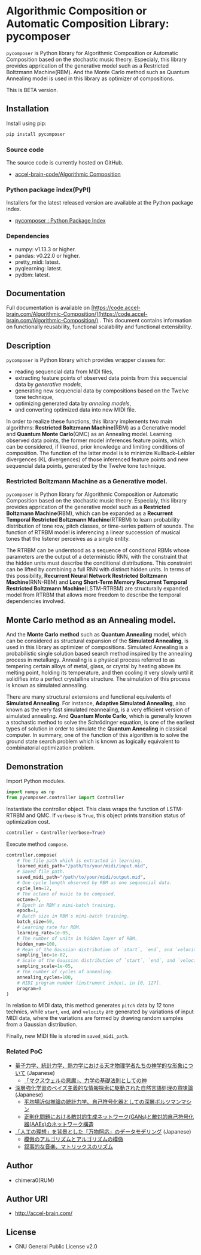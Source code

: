 # Algorithmic Composition or Automatic Composition Library: pycomposer

`pycomposer` is Python library for Algorithmic Composition or Automatic Composition based on the stochastic music theory. Especialy, this library provides apprication of the generative model such as a Restricted Boltzmann Machine(RBM). And the Monte Carlo method such as Quantum Annealing model is used in this library as optimizer of compositions.

This is BETA version.

## Installation

Install using pip:

```sh
pip install pycomposer
```

### Source code

The source code is currently hosted on GitHub.

- [accel-brain-code/Algorithmic Composition](https://github.com/chimera0/accel-brain-code/tree/master/Algorithmic-Composition)

### Python package index(PyPI)

Installers for the latest released version are available at the Python package index.

- [pycomposer : Python Package Index](https://pypi.org/pypi/pycomposer/)

### Dependencies

- numpy: v1.13.3 or higher.
- pandas: v0.22.0 or higher.
- pretty_midi: latest.
- pyqlearning: latest.
- pydbm: latest.

## Documentation

Full documentation is available on [https://code.accel-brain.com/Algorithmic-Composition/](https://code.accel-brain.com/Algorithmic-Composition/) . This document contains information on functionally reusability, functional scalability and functional extensibility.

## Description

`pycomposer` is Python library which provides wrapper classes for:
- reading sequencial data from MIDI files, 
- extracting feature points of observed data points from this sequencial data by *generative models*, 
- generating new sequencial data by compositions based on the Twelve tone technique, 
- optimizing generated data by *anneling models*, 
- and converting optimized data into new MIDI file.

In order to realize these functions, this library implements two main algorithms: **Restricted Boltzmann Machine**(RBM) as a Generative model and **Quantum Monte Carlo**(QMC) as an Annealing model. Learning observed data points, the former model inferences feature points, which can be considered, if likened, prior knowledge and limiting conditions of composition. The function of the latter model is to minimize Kullback–Leibler divergences (KL divergences) of those inferenced feature points and new sequencial data points, generated by the Twelve tone technique.

### Restricted Boltzmann Machine as a Generative model.

`pycomposer` is Python library for Algorithmic Composition or Automatic Composition based on the stochastic music theory. Especialy, this library provides apprication of the generative model such as a **Restricted Boltzmann Machine**(RBM), which can be expanded as a **Recurrent Temporal Restricted Boltzmann Machine**(RTRBM) to learn probability distribution of tone row, pitch classes, or time-series pattern of sounds. The function of RTRBM model is inferencing a linear succession of musical tones that the listener perceives as a single entity.

The RTRBM can be understood as a sequence of conditional RBMs whose parameters are the output of a deterministic RNN, with the constraint that the hidden units must describe the conditional distributions. This constraint can be lifted by combining a full RNN with distinct hidden units. In terms of this possibility, **Recurrent Neural Network Restricted Boltzmann Machine**(RNN-RBM) and **Long Short-Term Memory Recurrent Temporal Restricted Boltzmann Machine**(LSTM-RTRBM) are structurally expanded model from RTRBM that allows more freedom to describe the temporal dependencies involved.

## Monte Carlo method as an Annealing model.

And the **Monte Carlo method** such as **Quantum Annealing** model, which can be considered as structural expansion of the **Simulated Annealing**, is used in this library as optimizer of compositions. Simulated Annealing is a probabilistic single solution based search method inspired by the annealing process in metallurgy. Annealing is a physical process referred to as tempering certain alloys of metal, glass, or crystal by heating above its melting point, holding its temperature, and then cooling it very slowly until it solidifies into a perfect crystalline structure. The simulation of this process is known as simulated annealing.

There are many structural extensions and functional equivalents of **Simulated Annealing**. For instance, **Adaptive Simulated Annealing**, also known as the very fast simulated reannealing, is a very efficient version of simulated annealing. And **Quantum Monte Carlo**, which is generally known a stochastic method to solve the Schrödinger equation, is one of the earliest types of solution in order to simulate the **Quantum Annealing** in classical computer. In summary, one of the function of this algorithm is to solve the ground state search problem which is known as logically equivalent to combinatorial optimization problem.

## Demonstration

Import Python modules.

```python
import numpy as np
from pycomposer.controller import Controller
```

Instantiate the controller object. This class wraps the function of LSTM-RTRBM and QMC. If `verbose` is `True`, this object prints transition status of optimization cost.

```python
controller = Controller(verbose=True)
```

Execute method `compose`.

```python
controller.compose(
    # The file path which is extracted in learning.
    learned_midi_path="/path/to/your/midi/input.mid",
    # Saved file path.
    saved_midi_path="/path/to/your/midi/output.mid",
    # One cycle length observed by RBM as one sequencial data.
    cycle_len=12,
    # The octave of music to be composed.
    octave=7,
    # Epoch in RBM's mini-batch training.
    epoch=1,
    # Batch size in RBM's mini-batch training.
    batch_size=50,
    # Learning rate for RBM.
    learning_rate=1e-05,
    # The number of units in hidden layer of RBM.
    hidden_num=100,
    # Mean of the Gaussian distribution of `start`, `end`, and `velocity` in MIDI data.
    sampling_loc=1e-02,
    # Scale of the Gaussian distribution of `start`, `end`, and `velocity` in MIDI data.
    sampling_scale=1e-05,
    # The number of cycles of annealing.
    annealing_cycles=100,
    # MIDI program number (instrument index), in [0, 127].
    program=0
)
```

In relation to MIDI data, this method generates `pitch` data by 12 tone technics, while `start`, `end`, and `velocity` are generated by variations of input MIDI data, where the variations are formed by drawing random samples from a Gaussian distribution.

Finally, new MIDI file is stored in `saved_midi_path`.

### Related PoC

- [量子力学、統計力学、熱力学における天才物理学者たちの神学的な形象について](https://accel-brain.com/das-theologische-bild-genialer-physiker-in-der-quantenmechanik-und-der-statistischen-mechanik-und-thermodynamik/) (Japanese)
    - [「マクスウェルの悪魔」、力学の基礎法則としての神](https://accel-brain.com/das-theologische-bild-genialer-physiker-in-der-quantenmechanik-und-der-statistischen-mechanik-und-thermodynamik/maxwell-damon/)
- [深層強化学習のベイズ主義的な情報探索に駆動された自然言語処理の意味論](https://accel-brain.com/semantics-of-natural-language-processing-driven-by-bayesian-information-search-by-deep-reinforcement-learning/) (Japanese)
    - [平均場近似推論の統計力学、自己符号化器としての深層ボルツマンマシン](https://accel-brain.com/semantics-of-natural-language-processing-driven-by-bayesian-information-search-by-deep-reinforcement-learning/tiefe-boltzmann-maschine-als-selbstkodierer/)
    - [正則化問題における敵対的生成ネットワーク(GANs)と敵対的自己符号化器(AAEs)のネットワーク構造](https://accel-brain.com/semantics-of-natural-language-processing-driven-by-bayesian-information-search-by-deep-reinforcement-learning/regularisierungsproblem-und-gan/)
- [「人工の理想」を背景とした「万物照応」のデータモデリング](https://accel-brain.com/data-modeling-von-korrespondenz-in-artificial-paradise/) (Japanese)
    - [模倣のアルゴリズムとアルゴリズムの模倣](https://accel-brain.com/data-modeling-von-korrespondenz-in-artificial-paradise/algorithmus-der-mimetischen-innervation/)
    - [叙事的な音楽、マトリックスのリズム](https://accel-brain.com/data-modeling-von-korrespondenz-in-artificial-paradise/epische-musik/)

## Author

- chimera0(RUM)

## Author URI

- http://accel-brain.com/

## License

- GNU General Public License v2.0
